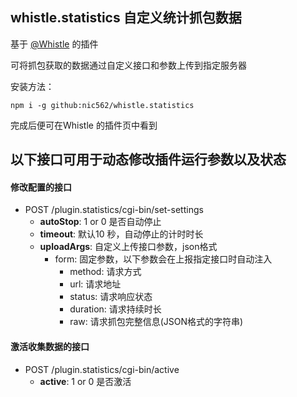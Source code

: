 

## whistle.statistics 自定义统计抓包数据

基于 [@Whistle](https://github.com/avwo/whistle) 的插件

可将抓包获取的数据通过自定义接口和参数上传到指定服务器

安装方法：
```shell
npm i -g github:nic562/whistle.statistics
```

完成后便可在Whistle 的插件页中看到

## 以下接口可用于动态修改插件运行参数以及状态
#### 修改配置的接口
* POST /plugin.statistics/cgi-bin/set-settings
  - **autoStop**: 1 or 0 是否自动停止 
  - **timeout**: 默认10 秒，自动停止的计时时长 
  - **uploadArgs**: 自定义上传接口参数，json格式
    - form: 固定参数，以下参数会在上报指定接口时自动注入
      - method: 请求方式
      - url: 请求地址
      - status: 请求响应状态
      - duration: 请求持续时长
      - raw: 请求抓包完整信息(JSON格式的字符串)

#### 激活收集数据的接口
* POST /plugin.statistics/cgi-bin/active 
  - **active**: 1 or 0  是否激活
